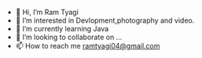 - 👋 Hi, I’m Ram Tyagi
- 👀 I’m interested in Devlopment,photography and video.
- 🌱 I’m currently learning Java
- 💞️ I’m looking to collaborate on ...
- 📫 How to reach me ramtyagi04@gmail.com

<!---
ramtyagi04/ramtyagi04 is a ✨ special ✨ repository because its `README.md` (this file) appears on your GitHub profile.
You can click the Preview link to take a look at your changes.
--->
